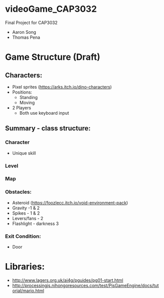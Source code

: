 # videoGame_CAP3032
Final Project for CAP3032
- Aaron Song
- Thomas Pena
# Game Structure (Draft)
## Characters:
  - Pixel sprites (https://arks.itch.io/dino-characters)
  - Positions:
    - Standing
    - Moving
  - 2 Players
    - Both use keyboard input

## Summary - class structure:

### Character
- Unique skill
### Level
### Map
### Obstacles:
 - Asteroid (https://foozlecc.itch.io/void-environment-pack)
 - Gravity -1 & 2
 - Spikes - 1 & 2
 - Levers/fans - 2
 - Flashlight - darkness  3

### Exit Condition:
 - Door

# Libraries:
- http://www.lagers.org.uk/ai4g/pguides/pg01-start.html
- http://processingjs.nihongoresources.com/test/PjsGameEngine/docs/tutorial/mario.html

